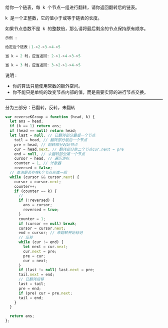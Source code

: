 给你一个链表，每  k  个节点一组进行翻转，请你返回翻转后的链表。

k  是一个正整数，它的值小于或等于链表的长度。

如果节点总数不是  k  的整数倍，那么请将最后剩余的节点保持原有顺序。

```cpp
示例 :

给定这个链表：1->2->3->4->5

当 k = 2 时，应当返回: 2->1->4->3->5

当 k = 3 时，应当返回: 3->2->1->4->5
```

说明 :

- 你的算法只能使用常数的额外空间。
- 你不能只是单纯的改变节点内部的值，而是需要实际的进行节点交换。

---

分为三部分：已翻转，反转，未翻转

```javascript
var reverseKGroup = function (head, k) {
  let ans = head;
  if (k == 1) return ans;
  if (head == null) return head;
  let last = null, // 已翻转部分最后一个节点
    tail = head, // 翻转部分最后一个节点
    pre = head, // 翻转部分起始节点
    cur = head.next, // 翻转部分第二个节点cur.next = pre
    end = null, // 未翻转部分第一个节点
    cursor = head, // 遍历游标
    counter = 1, // 计数器
    reversed = false;
  // 查询是否存在k个节点形成一组
  while (cursor && cursor.next) {
    cursor = cursor.next;
    counter++;
    if (counter == k) {
      //
      if (!reversed) {
        ans = cursor;
        reversed = true;
      }
      counter = 1;
      if (cursor == null) break;
      cursor = cursor.next;
      end = cursor; // 未翻转开始标记
      // 反转
      while (cur != end) {
        let next = cur.next;
        cur.next = pre;
        pre = cur;
        cur = next;
      }
      if (last != null) last.next = pre;
      tail.next = end;
      // 已翻转后移
      last = tail;
      pre = end;
      if (pre) cur = pre.next;
      tail = end;
    }
  }

  return ans;
};
```
